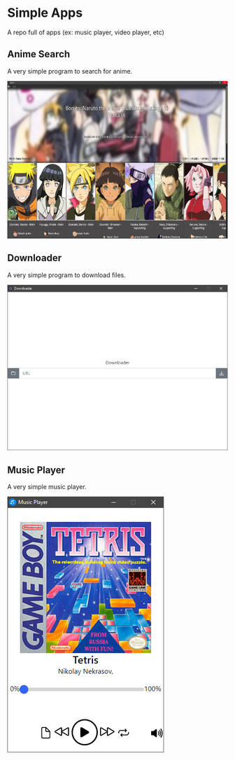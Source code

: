 # Simple Apps
 A repo full of apps (ex: music player, video player, etc)

## Anime Search

A very simple program to search for anime.

<img src="https://github.com/Prince527GitHub/Simple-Apps/blob/zips/Images%20for%20README/anime_EDoAj5mahV.jpg?raw=true" width="640" height="360">

## Downloader

A very simple program to download files.

![download](https://github.com/Prince527GitHub/Simple-Apps/blob/zips/Images%20for%20README/downloader_gZkzvRz6d7.png?raw=true)

## Music Player

A very simple music player.

![music](https://github.com/Prince527GitHub/Simple-Apps/blob/zips/Images%20for%20README/music_dHkn0SOjQS.png?raw=true)
